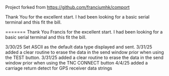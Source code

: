 Project forked from https://github.com/franciumhk/comport   

Thank You for the excellent start. 
I had been looking for a basic serial terminal and this fit the bill.

=======
Thank You Francis for the excellent start. 
I had been looking for a basic serial terminal and this fit the bill.

3/30/25 Set ASCII as the default data type displayed and sent.
3/31/25 added a clear routine to erase the data in the send window prior when using the TEST button.
3/31/25 added a clear routine to erase the data in the send window prior when using the TNC CONNECT button
4/4/25  added a carriage return detect for GPS receiver data strings

